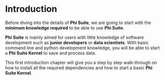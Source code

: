 # Introduction

Before diving into the details of **Phi Suite**, we are going to start with the **minimum knowledge required** to be able to use **Phi Suite**.

**Phi Suite** is mainly aimed for users with little knowledge of software development such as **junior developers** or **data scientists**.
With basic command line and python development knowledge, you will be able to start a **Phi Suite Kernel** to save and process data.

This first introduction chapter will give you a step by step walk-through on how to install all the required dependencies and how to start a basic **Phi Suite Kernel**. 